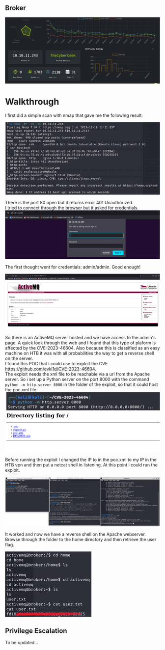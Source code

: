 ## Broker
  
![Alt text](image.png)
  
# Walkthrough
I first did a simple scan with nmap that gave me the following result: 
  
![Alt text](image-6.png)
  
There is the port 80 open but it returns error 401 Unauthorized.  
I tried to connect through the browser but it asked for credentials.  
![Alt text](image-7.png)  

The first thought went for credentials: admin/admin. Good enough!  
  
![Alt text](image-8.png)  
  
So there is an ActiveMQ server hosted and we have access to the admin's page. A quick look through the web and I found that this type of plaform is affected by the CVE-2023-46604. Also because this is classified as an easy machine on HTB it was with all probabilities the way to get a reverse shell on the server.  
I found this POC that i could use to exploit the CVE https://github.com/evkl1d/CVE-2023-46604.  
The exploit needs the xml file to be reachable via a url from the Apache server. So i set up a Python server on the port 8000 with the command ``` python -m http.server 8000 ``` in the folder of the exploit, so that it could host the poc.xml file.
![Alt text](image-2.png) 
![Alt text](image-3.png)
   
Before running the exploit I changed the IP to in the poc.xml to my IP in the HTB vpn and then put a netcat shell in listening. At this point i could run the exploit.  
  
![Alt text](image-4.png)  
  
It worked and now we have a reverse shell on the Apache webserver.  
Browse through the folder to the home directory and then retrieve the user flag.  
  
![Alt text](image-5.png)
  
## Privilege Escalation
To be updated...